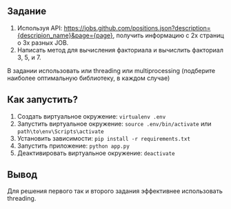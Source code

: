 ## Задание

1. Используя API: https://jobs.github.com/positions.json?description={descripion_name}&page={page}, получить информацию с 2х страниц о 3х разных JOB.
2. Написать метод для вычисления факториала и вычислить факториал 3, 5, и 7.

В задании использовать или threading или multiprocessing (подберите наиболее оптимальную библиотеку, в каждом случае)

## Как запустить?

1. Создать виртуальное окружение: `virtualenv .env`
2. Запустить виртуальное окружение: `source .env/bin/activate` или `path\to\env\Scripts\activate`
3. Установить зависимости: `pip install -r requirements.txt`
4. Запустить приложение: `python app.py`
5. Деактивировать виртуальное окружение: `deactivate`

## Вывод

Для решения первого так и второго задания эффективнее использовать threading.

